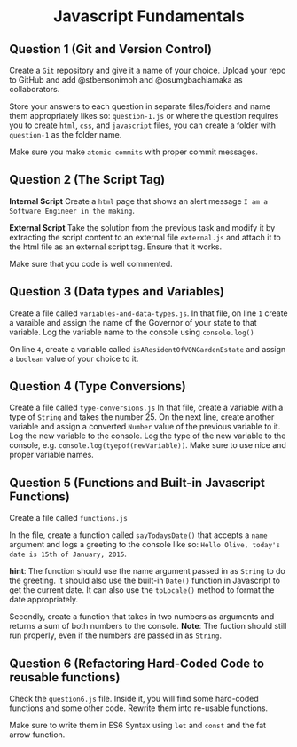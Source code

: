 <h1 align='center'>Javascript Fundamentals</h1>

## Question 1 (Git and Version Control)
Create a `Git` repository and give it a name of your choice. Upload your repo to GitHub and add @stbensonimoh and @osumgbachiamaka as collaborators.

Store your answers to each question in separate files/folders and name them appropriately likes so: `question-1.js` or where the question requires you to create `html`, `css`, and `javascript` files, you can create a folder with `question-1` as the folder name.

Make sure you make `atomic commits` with proper commit messages.

## Question 2 (The Script Tag)
**Internal Script**
Create a `html` page that shows an alert message `I am a Software Engineer in the making`.

**External Script**
Take the solution from the previous task and modify it by extracting the script content to an external file `external.js` and attach it to the html file as an external script tag. Ensure that it works.

Make sure that you code is well commented.

## Question 3 (Data types and Variables)
Create a file called `variables-and-data-types.js`.
In that file, on line `1` create a varaible and assign the name of the Governor of your state to that variable.
Log the variable name to the console using `console.log()`

On line `4`, create a variable called `isAResidentOfVONGardenEstate` and assign a `boolean` value of your choice to it.

## Question 4 (Type Conversions)
Create a file called `type-conversions.js`
In that file, create a variable with a type of `String` and takes the number 25.
On the next line, create another variable and assign a converted `Number` value of the previous variable to it.
Log the new variable to the console.
Log the type of the new variable to the console, e.g. `console.log(tyepof(newVariable))`. Make sure to use nice and proper variable names.

## Question 5 (Functions and Built-in Javascript Functions)
Create a file called `functions.js`

In the file, create a function called `sayTodaysDate()` that accepts a `name` argument and logs a greeting to the console like so: `Hello Olive, today's date is 15th of January, 2015`.

**hint**: The function should use the name argument passed in as `String` to do the greeting. It should also use the built-in `Date()` function in Javascript to get the current date. It can also use the `toLocale()` method to format the date appropriately.

Secondly, create a function that takes in two numbers as arguments and returns a sum of both numbers to the console. **Note**: The fuction should still run properly, even if the numbers are passed in as `String`.

## Question 6 (Refactoring Hard-Coded Code to reusable functions)
Check the `question6.js` file. Inside it, you will find some hard-coded functions and some other code. Rewrite them into re-usable functions.

Make sure to write them in ES6 Syntax using `let` and `const` and the fat arrow function.